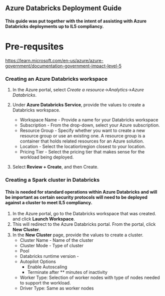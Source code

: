 ## Azure Databricks Deployment Guide
#### This guide was put together with the intent of assisting with Azure Databricks deployments up to IL5 compliancy. 

# Pre-requsites
https://learn.microsoft.com/en-us/azure/azure-government/documentation-government-impact-level-5

### Creating an Azure Databricks workspace
1. In the Azure portal, select *Create a resource*->*Analytics*->*Azure Databricks*.
2. Under **Azure Databricks Service**, provide the values to create a Databricks workspace.
      - Workspace Name - Provide a name for your Databricks workspace
      - Subscription - From the drop-down, select your Azure subscription.
      - Resource Group - Specify whether you want to create a new resource group or use an existing one. A resource group is a container that holds related resources for an Azure solution.
      - Location - Select the location\region closest to your location.
      - Pricing Tier - Select the pricing tier that makes sense for the workload being deployed.
  
3. Select **Review + Create**, and then Create. 

### Creating a Spark cluster in Databricks
#### This is needed for standard operations within Azure Databricks and will be important as certain security protocols will need to be deployed against a cluster to meet IL5 compliancy.

1. In the Azure portal, go to the Databricks workspace that was created. and click **Launch Workspace**.
2. This will redirect to the Azure Databricks portal. From the portal, click **New Cluster**. 
3. In the **New Cluster** page, provide the values to create a cluster.
      - Cluster Name - Name of the cluster
      - Cluster Mode - Type of cluster
      - Pool
      - Databricks runtime version -
      - Autopilot Options
          - Enable Autoscaling
          - Terminate after ** minutes of inactivity
      - Worker Type: Selection of worker nodes with type of nodes needed to support the workload.
      - Driver Type: Same as worker nodes
